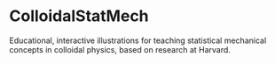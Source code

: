 # ColloidalStatMech
Educational, interactive illustrations for teaching statistical mechanical concepts in colloidal physics, based on research at Harvard.
